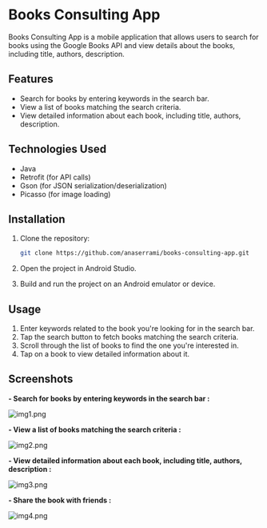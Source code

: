 # Books Consulting App

Books Consulting App is a mobile application that allows users to search for books using the Google Books API and view details about the books, including title, authors, description.

## Features

- Search for books by entering keywords in the search bar.
- View a list of books matching the search criteria.
- View detailed information about each book, including title, authors, description.

## Technologies Used

- Java
- Retrofit (for API calls)
- Gson (for JSON serialization/deserialization)
- Picasso (for image loading)

## Installation

1. Clone the repository:

   ```bash
   git clone https://github.com/anaserrami/books-consulting-app.git
    ```
2. Open the project in Android Studio.
3. Build and run the project on an Android emulator or device.

## Usage
1. Enter keywords related to the book you're looking for in the search bar.
2. Tap the search button to fetch books matching the search criteria.
3. Scroll through the list of books to find the one you're interested in.
4. Tap on a book to view detailed information about it.

## Screenshots

**- Search for books by entering keywords in the search bar :**

![img1.png](assets/img1.png)

**- View a list of books matching the search criteria :**

![img2.png](assets/img2.png)

**- View detailed information about each book, including title, authors, description :**

![img3.png](assets/img3.png)

**- Share the book with friends :**

![img4.png](assets/img4.png)